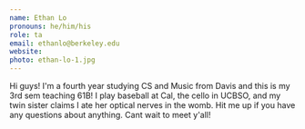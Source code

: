 ```yaml
---
name: Ethan Lo
pronouns: he/him/his
role: ta
email: ethanlo@berkeley.edu
website: 
photo: ethan-lo-1.jpg
---
```


Hi guys! I'm a fourth year studying CS and Music from Davis and this is my 3rd sem teaching 61B! I play baseball at Cal, the cello in UCBSO, and my twin sister claims I ate her optical nerves in the womb. Hit me up if you have any questions about anything. Cant wait to meet y'all!